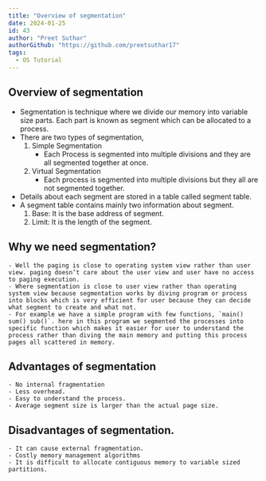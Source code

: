 ```yaml
---
title: "Overview of segmentation"
date: 2024-01-25
id: 43
author: "Preet Suthar"
authorGithub: "https://github.com/preetsuthar17"
tags:
  - OS Tutorial
---
```


## Overview of segmentation

- Segmentation is technique where we divide our memory into variable size parts. Each part is known as segment which can be allocated to a process.
- There are two types of segmentation,
  1. Simple Segmentation
     - Each Process is segmented into multiple divisions and they are all segmented together at once.
  2. Virtual Segmentation
     - Each process is segmented into multiple divisions but they all are not segmented together.
- Details about each segment are stored in a table called segment table.
- A segment table contains mainly two information about segment.
  1. Base: It is the base address of segment.
  2. Limit: It is the length of the segment.

## Why we need segmentation?

    - Well the paging is close to operating system view rather than user view. paging doesn’t care about the user view and user have no access to paging execution.
    - Where segmentation is close to user view rather than operating system view because segmentation works by diving program or process into blocks which is very efficient for user because they can decide what segment to create and what not.
    - For example we have a simple program with few functions, `main() sum() sub()`. here in this program we segmented the processes into specific function which makes it easier for user to understand the process rather than diving the main memory and putting this process pages all scattered in memory.

## Advantages of segmentation

    - No internal fragmentation
    - Less overhead.
    - Easy to understand the process.
    - Average segment size is larger than the actual page size.

## Disadvantages of segmentation.

    - It can cause external fragmentation.
    - Costly memory management algorithms
    - It is difficult to allocate contiguous memory to variable sized partitions.
